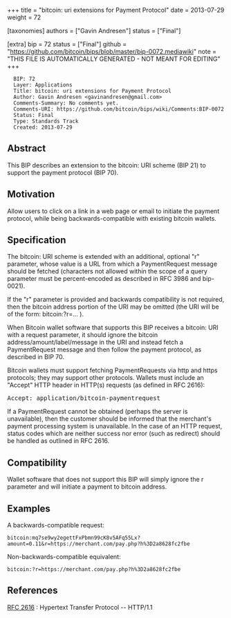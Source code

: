 
+++
title = "bitcoin: uri extensions for Payment Protocol"
date = 2013-07-29
weight = 72

[taxonomies]
authors = ["Gavin Andresen"]
status = ["Final"]

[extra]
bip = 72
status = ["Final"]
github = "https://github.com/bitcoin/bips/blob/master/bip-0072.mediawiki"
note = "THIS FILE IS AUTOMATICALLY GENERATED - NOT MEANT FOR EDITING"
+++

```
  BIP: 72
  Layer: Applications
  Title: bitcoin: uri extensions for Payment Protocol
  Author: Gavin Andresen <gavinandresen@gmail.com>
  Comments-Summary: No comments yet.
  Comments-URI: https://github.com/bitcoin/bips/wiki/Comments:BIP-0072
  Status: Final
  Type: Standards Track
  Created: 2013-07-29
```

<h2>Abstract</h2>


This BIP describes an extension to the bitcoin: URI scheme (BIP 21) to
support the payment protocol (BIP 70).

<h2>Motivation</h2>


Allow users to click on a link in a web page or email to initiate the
payment protocol, while being backwards-compatible with existing
bitcoin wallets.

<h2>Specification</h2>


The bitcoin: URI scheme is extended with an additional, optional
"r" parameter, whose value is a URL from which a PaymentRequest
message should be fetched (characters not allowed within the scope
of a query parameter must be percent-encoded as described in RFC 3986
and bip-0021).

If the "r" parameter is provided and backwards compatibility
is not required, then the bitcoin address portion of the URI may be
omitted (the URI will be of the form: bitcoin:?r=... ).

When Bitcoin wallet software that supports this BIP receives a
bitcoin: URI with a request parameter, it should ignore the bitcoin
address/amount/label/message in the URI and instead fetch a
PaymentRequest message and then follow the payment protocol, as
described in BIP 70.

Bitcoin wallets must support fetching PaymentRequests via http and
https protocols; they may support other protocols. Wallets must
include an "Accept" HTTP header in HTTP(s) requests (as defined
in RFC 2616):

<pre>Accept: application/bitcoin-paymentrequest</pre>

If a PaymentRequest cannot be obtained (perhaps the server is
unavailable), then the customer should be informed that the merchant's
payment processing system is unavailable. In the case of an HTTP
request, status codes which are neither success nor error (such as
redirect) should be handled as outlined in RFC 2616.

<h2>Compatibility</h2>


Wallet software that does not support this BIP will simply ignore the
r parameter and will initiate a payment to bitcoin address.

<h2>Examples</h2>

A backwards-compatible request:
```
bitcoin:mq7se9wy2egettFxPbmn99cK8v5AFq55Lx?amount=0.11&r=https://merchant.com/pay.php?h%3D2a8628fc2fbe
```
Non-backwards-compatible equivalent:
```
bitcoin:?r=https://merchant.com/pay.php?h%3D2a8628fc2fbe
```

<h2>References</h2>


<a href="http://www.w3.org/Protocols/rfc2616/rfc2616.html" target="_blank">RFC 2616</a> : Hypertext Transfer Protocol -- HTTP/1.1 
